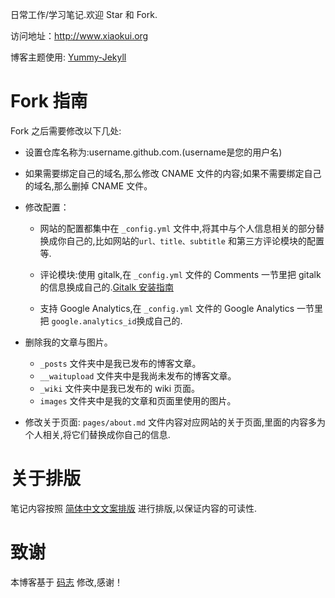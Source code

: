 日常工作/学习笔记.欢迎 Star 和 Fork.

访问地址：<http://www.xiaokui.org>

博客主题使用: [Yummy-Jekyll](https://github.com/DONGChuan/Yummy-Jekyll)

# Fork 指南

Fork 之后需要修改以下几处:

- 设置仓库名称为:username.github.com.(username是您的用户名)

- 如果需要绑定自己的域名,那么修改 CNAME 文件的内容;如果不需要绑定自己的域名,那么删掉 CNAME 文件。

- 修改配置：

  - 网站的配置都集中在 `_config.yml` 文件中,将其中与个人信息相关的部分替换成你自己的,比如网站的`url、title、subtitle` 和第三方评论模块的配置等.

  - 评论模块:使用 gitalk,在 `_config.yml` 文件的 Comments 一节里把 gitalk 的信息换成自己的.[Gitalk 安装指南](https://github.com/gitalk/gitalk#install)

  - 支持 Google Analytics,在 `_config.yml` 文件的 Google Analytics 一节里把 `google.analytics_id`换成自己的.

- 删除我的文章与图片。

  - `_posts` 文件夹中是我已发布的博客文章。
  - `__waitupload` 文件夹中是我尚未发布的博客文章。
  - `_wiki` 文件夹中是我已发布的 wiki 页面。
  - `images` 文件夹中是我的文章和页面里使用的图片。

- 修改关于页面: `pages/about.md` 文件内容对应网站的关于页面,里面的内容多为个人相关,将它们替换成你自己的信息.

# 关于排版

笔记内容按照 [简体中文文案排版](https://github.com/mzlogin/chinese-copywriting-guidelines) 进行排版,以保证内容的可读性.

# 致谢

本博客基于 [码志](http://mazhuang.org/) 修改,感谢！
